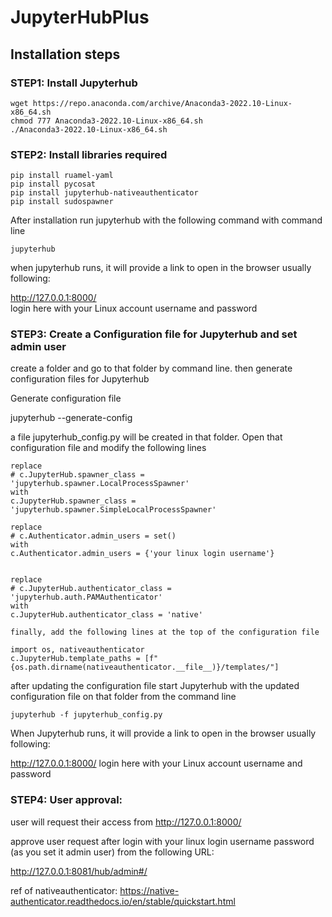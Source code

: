 # JupyterHubPlus

## Installation steps

### STEP1: Install Jupyterhub
```shell
wget https://repo.anaconda.com/archive/Anaconda3-2022.10-Linux-x86_64.sh 
chmod 777 Anaconda3-2022.10-Linux-x86_64.sh
./Anaconda3-2022.10-Linux-x86_64.sh
```
### STEP2: Install libraries required
```shell
pip install ruamel-yaml
pip install pycosat
pip install jupyterhub-nativeauthenticator
pip install sudospawner
```
After installation run jupyterhub with the following command with command line
```shell
jupyterhub
```
when  jupyterhub runs, it will provide a link to open in the browser usually 
following: 

http://127.0.0.1:8000/ <br>
login here with your Linux account username and password


### STEP3: Create a Configuration file for Jupyterhub and set admin user

create a folder and go to that folder by command line. then generate configuration files for Jupyterhub

Generate configuration file

jupyterhub --generate-config

a file jupyterhub_config.py will be created in that folder. Open that configuration file and modify the following lines
```shell
replace 
# c.JupyterHub.spawner_class = 'jupyterhub.spawner.LocalProcessSpawner'   
with 
c.JupyterHub.spawner_class = 'jupyterhub.spawner.SimpleLocalProcessSpawner'

replace
# c.Authenticator.admin_users = set()
with
c.Authenticator.admin_users = {'your linux login username'}   


replace 
# c.JupyterHub.authenticator_class = 'jupyterhub.auth.PAMAuthenticator'
with
c.JupyterHub.authenticator_class = 'native'

finally, add the following lines at the top of the configuration file

import os, nativeauthenticator
c.JupyterHub.template_paths = [f"{os.path.dirname(nativeauthenticator.__file__)}/templates/"]
```

after updating the configuration file start Jupyterhub with the updated configuration file on that folder from the command line
```shell
jupyterhub -f jupyterhub_config.py
```
When Jupyterhub runs, it will provide a link to open in the browser usually 
following: 

http://127.0.0.1:8000/
login here with your Linux account username and password


### STEP4:  User approval:

user will request their access from http://127.0.0.1:8000/

approve user request after login with your linux login username password (as you set it admin user)
from the following URL:

http://127.0.0.1:8081/hub/admin#/



ref of nativeauthenticator: https://native-authenticator.readthedocs.io/en/stable/quickstart.html




